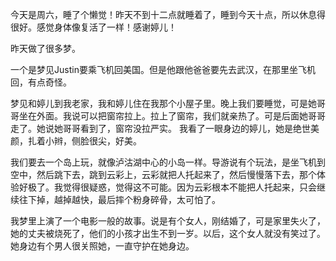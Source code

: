 今天是周六，睡了个懒觉！昨天不到十二点就睡着了，睡到今天十点，所以休息得很好。感觉身体像复活了一样！感谢婷儿！

昨天做了很多梦。

一个是梦见Justin要乘飞机回美国。但是他跟他爸爸要先去武汉，在那里坐飞机回，有点奇怪。

梦见和婷儿到我老家，我和婷儿住在我那个小屋子里。晚上我们要睡觉，可是她哥哥坐在外面。我说可以把窗帘拉上。拉上了窗帘，我们就亲热了。可是后面她哥哥走了。她说她哥哥看到了，窗帘没拉严实。 我看了一眼身边的婷儿，她是绝世美颜，扎着小辫，侧脸很尖，好美。

我们要去一个岛上玩，就像泸沽湖中心的小岛一样。导游说有个玩法，是坐飞机到空中，然后跳下去，跳到云彩上，云彩就把人托起来了，然后慢慢落下去，那个体验好极了。我觉得很疑惑，觉得这不可能。因为云彩根本不能把人托起来，只会继续往下掉，越掉越快，最后摔个粉身碎骨，太可怕了。

我梦里上演了一个电影一般的故事。说是有个女人，刚结婚了，可是家里失火了，她的丈夫被烧死了，他们的小孩才出生不到一岁。以后，这个女人就没有笑过了。她身边有个男人很关照她，一直守护在她身边。